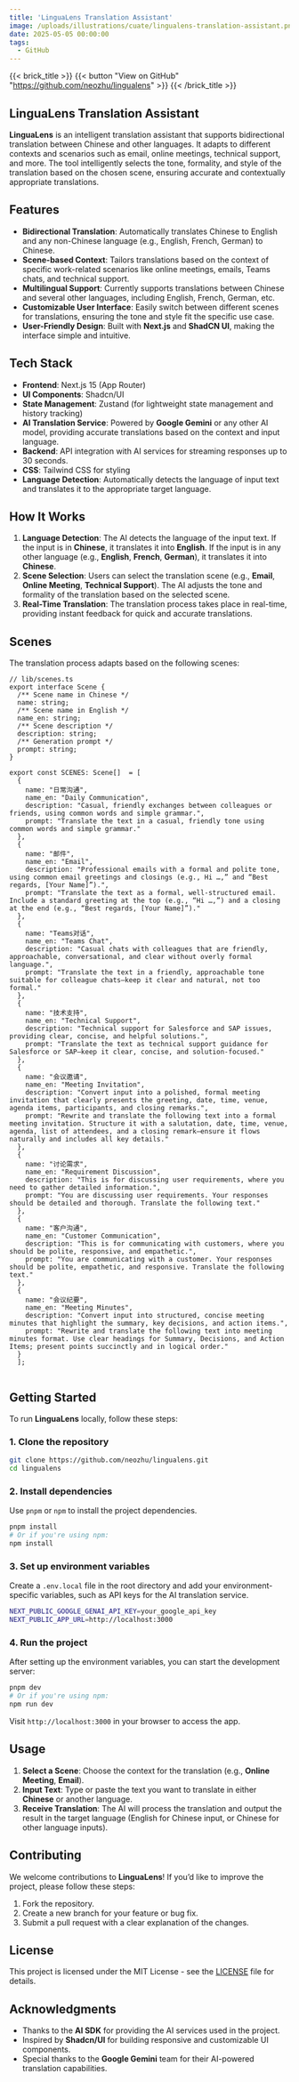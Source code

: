 ```yaml
---
title: 'LinguaLens Translation Assistant'
image: /uploads/illustrations/cuate/lingualens-translation-assistant.png
date: 2025-05-05 00:00:00
tags: 
  - GitHub
---
```


{{< brick_title >}}
{{< button "View on GitHub" "https://github.com/neozhu/lingualens" >}}
{{< /brick_title >}}

## LinguaLens Translation Assistant


**LinguaLens** is an intelligent translation assistant that supports bidirectional translation between Chinese and other languages. It adapts to different contexts and scenarios such as email, online meetings, technical support, and more. The tool intelligently selects the tone, formality, and style of the translation based on the chosen scene, ensuring accurate and contextually appropriate translations.

## **Features**

* **Bidirectional Translation**: Automatically translates Chinese to English and any non-Chinese language (e.g., English, French, German) to Chinese.
* **Scene-based Context**: Tailors translations based on the context of specific work-related scenarios like online meetings, emails, Teams chats, and technical support.
* **Multilingual Support**: Currently supports translations between Chinese and several other languages, including English, French, German, etc.
* **Customizable User Interface**: Easily switch between different scenes for translations, ensuring the tone and style fit the specific use case.
* **User-Friendly Design**: Built with **Next.js** and **ShadCN UI**, making the interface simple and intuitive.

## **Tech Stack**

* **Frontend**: Next.js 15 (App Router)
* **UI Components**: Shadcn/UI
* **State Management**: Zustand (for lightweight state management and history tracking)
* **AI Translation Service**: Powered by **Google Gemini** or any other AI model, providing accurate translations based on the context and input language.
* **Backend**: API integration with AI services for streaming responses up to 30 seconds.
* **CSS**: Tailwind CSS for styling
* **Language Detection**: Automatically detects the language of input text and translates it to the appropriate target language.

## **How It Works**

1. **Language Detection**: The AI detects the language of the input text. If the input is in **Chinese**, it translates it into **English**. If the input is in any other language (e.g., **English**, **French**, **German**), it translates it into **Chinese**.
2. **Scene Selection**: Users can select the translation scene (e.g., **Email**, **Online Meeting**, **Technical Support**). The AI adjusts the tone and formality of the translation based on the selected scene.
3. **Real-Time Translation**: The translation process takes place in real-time, providing instant feedback for quick and accurate translations.

## **Scenes**

The translation process adapts based on the following scenes:

```
// lib/scenes.ts
export interface Scene {
  /** Scene name in Chinese */
  name: string;
  /** Scene name in English */
  name_en: string;
  /** Scene description */
  description: string;
  /** Generation prompt */
  prompt: string;
}

export const SCENES: Scene[]  = [
  {
    name: "日常沟通",
    name_en: "Daily Communication",
    description: "Casual, friendly exchanges between colleagues or friends, using common words and simple grammar.",
    prompt: "Translate the text in a casual, friendly tone using common words and simple grammar."
  },
  {
    name: "邮件",
    name_en: "Email",
    description: "Professional emails with a formal and polite tone, using common email greetings and closings (e.g., Hi …,” and “Best regards, [Your Name]”).",
    prompt: "Translate the text as a formal, well-structured email. Include a standard greeting at the top (e.g., “Hi …,”) and a closing at the end (e.g., “Best regards, [Your Name]”)."
  },
  {
    name: "Teams对话",
    name_en: "Teams Chat",
    description: "Casual chats with colleagues that are friendly, approachable, conversational, and clear without overly formal language.",
    prompt: "Translate the text in a friendly, approachable tone suitable for colleague chats—keep it clear and natural, not too formal."
  },
  {
    name: "技术支持",
    name_en: "Technical Support",
    description: "Technical support for Salesforce and SAP issues, providing clear, concise, and helpful solutions.",
    prompt: "Translate the text as technical support guidance for Salesforce or SAP—keep it clear, concise, and solution-focused."
  },
  {
    name: "会议邀请",
    name_en: "Meeting Invitation",
    description: "Convert input into a polished, formal meeting invitation that clearly presents the greeting, date, time, venue, agenda items, participants, and closing remarks.",
    prompt: "Rewrite and translate the following text into a formal meeting invitation. Structure it with a salutation, date, time, venue, agenda, list of attendees, and a closing remark—ensure it flows naturally and includes all key details."
  },
  {
    name: "讨论需求",
    name_en: "Requirement Discussion",
    description: "This is for discussing user requirements, where you need to gather detailed information.",
    prompt: "You are discussing user requirements. Your responses should be detailed and thorough. Translate the following text."
  },
  {
    name: "客户沟通",
    name_en: "Customer Communication",
    description: "This is for communicating with customers, where you should be polite, responsive, and empathetic.",
    prompt: "You are communicating with a customer. Your responses should be polite, empathetic, and responsive. Translate the following text."
  },
  {
    name: "会议纪要",
    name_en: "Meeting Minutes",
    description: "Convert input into structured, concise meeting minutes that highlight the summary, key decisions, and action items.",
    prompt: "Rewrite and translate the following text into meeting minutes format. Use clear headings for Summary, Decisions, and Action Items; present points succinctly and in logical order."
  }
  ];
  
```

## **Getting Started**

To run **LinguaLens** locally, follow these steps:

### **1. Clone the repository**

```bash
git clone https://github.com/neozhu/lingualens.git
cd lingualens
```

### **2. Install dependencies**

Use `pnpm` or `npm` to install the project dependencies.

```bash
pnpm install
# Or if you're using npm:
npm install
```

### **3. Set up environment variables**

Create a `.env.local` file in the root directory and add your environment-specific variables, such as API keys for the AI translation service.

```bash
NEXT_PUBLIC_GOOGLE_GENAI_API_KEY=your_google_api_key
NEXT_PUBLIC_APP_URL=http://localhost:3000
```

### **4. Run the project**

After setting up the environment variables, you can start the development server:

```bash
pnpm dev
# Or if you're using npm:
npm run dev
```

Visit `http://localhost:3000` in your browser to access the app.

## **Usage**

1. **Select a Scene**: Choose the context for the translation (e.g., **Online Meeting**, **Email**).
2. **Input Text**: Type or paste the text you want to translate in either **Chinese** or another language.
3. **Receive Translation**: The AI will process the translation and output the result in the target language (English for Chinese input, or Chinese for other language inputs).

## **Contributing**

We welcome contributions to **LinguaLens**! If you’d like to improve the project, please follow these steps:

1. Fork the repository.
2. Create a new branch for your feature or bug fix.
3. Submit a pull request with a clear explanation of the changes.

## **License**

This project is licensed under the MIT License - see the [LICENSE](LICENSE) file for details.

## **Acknowledgments**

* Thanks to the **AI SDK** for providing the AI services used in the project.
* Inspired by **Shadcn/UI** for building responsive and customizable UI components.
* Special thanks to the **Google Gemini** team for their AI-powered translation capabilities.
